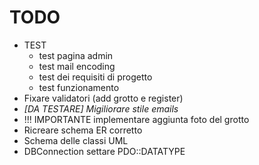 # TODO
* TEST
    * test pagina admin
    * test mail encoding
    * test dei requisiti di progetto
    * test funzionamento
* Fixare validatori (add grotto e register)
* <i>[DA TESTARE] Migiliorare stile emails</i>
* !!! IMPORTANTE implementare aggiunta foto del grotto  
* Ricreare schema ER corretto
* Schema delle classi UML
* DBConnection settare PDO::DATATYPE